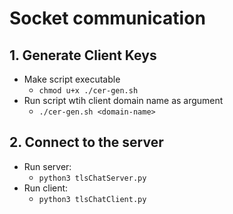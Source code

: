 # Socket communication

## 1. Generate Client Keys
- Make script executable
    - `chmod u+x ./cer-gen.sh`
- Run script wtih client domain name as argument
    - `./cer-gen.sh <domain-name>`

## 2. Connect to the server
- Run server:
    - `python3 tlsChatServer.py`
- Run client:
    - `python3 tlsChatClient.py`